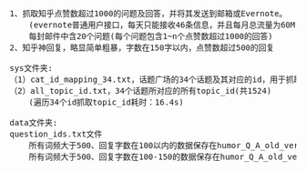 <pre>
1、抓取知乎点赞数超过1000的问题及回答，并将其发送到邮箱或Evernote。
	(evernote普通用户接口，每天只能接收46条信息，并且每月总流量为60M)，后改为向163邮箱发送
	每封邮件中含20个问题(每个问题包含1~n个点赞数超过1000的回答)
2、知乎神回复，略显简单粗暴，字数在150字以内，点赞数超过500的回复

sys文件夹:
（1）cat_id_mapping_34.txt，话题广场的34个话题及其对应的id，用于抓取topic_id
（2）all_topic_id.txt，34个话题所对应的所有topic_id(共1524)
	(遍历34个id抓取topic_id耗时：16.4s)

data文件夹:
question_ids.txt文件
	所有词频大于500、回复字数在100以内的数据保存在humor_Q_A_old_version1.txt文件中
	所有词频大于500、回复字数在100-150的数据保存在humor_Q_A_old_version2.txt文件中
	
</pre>    

